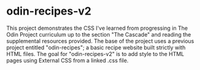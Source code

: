 # odin-recipes-v2

This project demonstrates the CSS I've learned from progressing in The Odin Project curriculum up to the section "The Cascade" and reading the supplemental resources provided. The base of the project uses a previous project entitled "odin-recipes"; a basic recipe website built strictly with HTML files. The goal for "odin-recipes-v2" is to add style to the HTML pages using External CSS from a linked .css file.